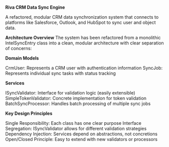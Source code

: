 **Riva CRM Data Sync Engine**

A refactored, modular CRM data synchronization system that connects to platforms like Salesforce, Outlook, and HubSpot to sync user and object data.

**Architecture Overview**
The system has been refactored from a monolithic IntelSyncEntry class into a clean, modular architecture with clear separation of concerns:

**Domain Models**

CrmUser: Represents a CRM user with authentication information
SyncJob: Represents individual sync tasks with status tracking

**Services**

ISyncValidator: Interface for validation logic (easily extensible)
SimpleTokenValidator: Concrete implementation for token validation
BatchSyncProcessor: Handles batch processing of multiple sync jobs

**Key Design Principles**

Single Responsibility: Each class has one clear purpose
Interface Segregation: ISyncValidator allows for different validation strategies
Dependency Injection: Services depend on abstractions, not concretions
Open/Closed Principle: Easy to extend with new validators or processors
